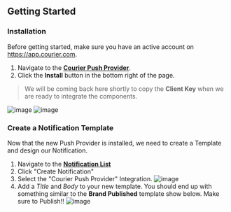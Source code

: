 ## Getting Started

### Installation

Before getting started, make sure you have an active account on https://app.courier.com.

1. Navigate to the [**Courier Push Provider**](https://app.courier.com/integrations/courier).
2. Click the **Install** button in the bottom right of the page.

> We will be coming back here shortly to copy the **Client Key** when we are ready to integrate the components.

![image](https://user-images.githubusercontent.com/7017640/127057344-aec2402b-1776-49f0-b60c-54f2a5bd2d98.png)
![image](https://user-images.githubusercontent.com/7017640/127057424-8c7e46f8-5a5a-4ef5-b005-28bd37df89cd.png)

### Create a Notification Template

Now that the new Push Provider is installed, we need to create a Template and design our Notification.

1.  Navigate to the [**Notification List**](https://app.courier.com/designer/notifications)
2.  Click "Create Notification"
3.  Select the "Courier Push Provider" Integration.
    ![image](https://user-images.githubusercontent.com/7017640/116157713-51aae880-a6a2-11eb-8d39-d6a68b621ab5.png)
4.  Add a _Title_ and _Body_ to your new template. You should end up with something similar to the **Brand Published** template show below. Make sure to Publish!!
    ![image](https://user-images.githubusercontent.com/7017640/127057759-4c979635-787d-465e-a41c-8da62cc778bd.png)

